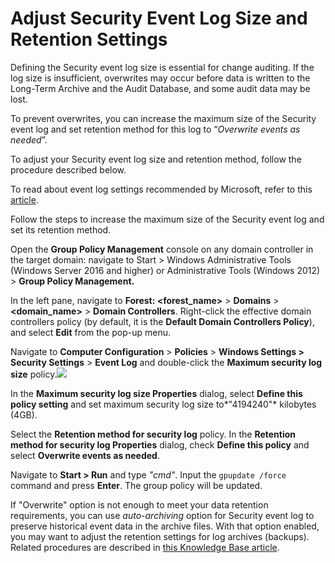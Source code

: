 # Adjust Security Event Log Size and Retention Settings

Defining the Security event log size is essential for change auditing. If the log size is insufficient, overwrites may occur before data is written to the Long-Term Archive and the Audit Database, and some audit data may be lost. 

To prevent overwrites, you can increase the maximum size of the Security event log and set retention method for this log to “*Overwrite events as needed*”. 

To adjust your Security event log size and retention method, follow the procedure described below.

To read about event log settings recommended by Microsoft, refer to this [article](https://support.microsoft.com/en-us/help/957662/recommended-settings-for-event-log-sizes-in-windows).

Follow the steps to increase the maximum size of the Security event log and set its retention method.

Open the **Group Policy Management** console on any domain controller in the target domain: navigate to Start &gt; Windows Administrative Tools (Windows Server 2016 and higher) or Administrative Tools (Windows 2012) &gt;  **Group Policy Management.**

In the left pane, navigate to **Forest: &lt;forest\_name&gt;** &gt; **Domains** &gt; **&lt;domain\_name&gt;** &gt; **Domain Controllers**. Right-click the effective domain controllers policy (by default, it is the **Default Domain Controllers Policy**), and select **Edit** from the pop-up menu.

Navigate to **Computer Configuration** &gt;  **Policies** &gt;  **Windows Settings &gt; Security Settings** &gt; **Event Log** and double-click the **Maximum security log size** policy.![](../../../Resources/Images/Auditor/ManualConfig/ManualConfig_GroupPolicyMaxSecuritySizeWinServer2016.png)

In the **Maximum security log size Properties** dialog, select **Define this policy setting** and set maximum security log size to*"4194240"* kilobytes (4GB).

Select the **Retention method for security log** policy. In the **Retention method for security log Properties** dialog, check  **Define this policy** and select **Overwrite events as needed**.

Navigate to **Start &gt; Run** and type *"cmd"*. Input the `gpupdate /force` command and press **Enter**. The group policy will be updated. 

If "Overwrite" option is not enough to meet your data retention requirements, you can use *auto-archiving*
		option for Security event log to preserve historical event data in the archive files. With that option enabled, you may want to adjust the retention settings for log archives
		(backups). Related procedures are described in [this Knowledge Base article](https://kb.netwrix.com/5856).